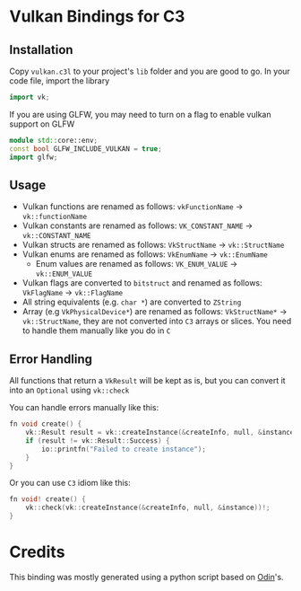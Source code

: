 # Vulkan Bindings for C3

## Installation

Copy `vulkan.c3l` to your project's `lib` folder and you are good to go. In your code file, import the library
```cpp
import vk;
```
If you are using GLFW, you may need to turn on a flag to enable vulkan support on GLFW
```cpp
module std::core::env;
const bool GLFW_INCLUDE_VULKAN = true;
import glfw;
```

## Usage

* Vulkan functions are renamed as follows: `vkFunctionName` -> `vk::functionName`
* Vulkan constants are renamed as follows: `VK_CONSTANT_NAME` -> `vk::CONSTANT_NAME`
* Vulkan structs are renamed as follows: `VkStructName` -> `vk::StructName`
* Vulkan enums are renamed as follows: `VkEnumName` -> `vk::EnumName`
  * Enum values are renamed as follows: `VK_ENUM_VALUE` -> `vk::ENUM_VALUE`
* Vulkan flags are converted to `bitstruct` and renamed as follows: `VkFlagName` -> `vk::FlagName`
* All string equivalents (e.g. `char *`) are converted to `ZString`
* Array (e.g `VkPhysicalDevice*`) are renamed as follows: `VkStructName*` -> `vk::StructName`, they are not converted into `C3` arrays or slices. You need to handle them manually like you do in `C`

## Error Handling

All functions that return a `VkResult` will be kept as is, but you can convert it into an `Optional` using `vk::check`

You can handle errors manually like this:
```cpp
fn void create() {
    vk::Result result = vk::createInstance(&createInfo, null, &instance);
    if (result != vk::Result::Success) {
        io::printfn("Failed to create instance");
    }
}
```
Or you can use `C3` idiom like this:
```cpp
fn void! create() {
    vk::check(vk::createInstance(&createInfo, null, &instance))!;
}
```

# Credits

This binding was mostly generated using a python script based on [Odin](https://github.com/odin-lang/Odin/tree/master/vendor/vulkan)'s.
